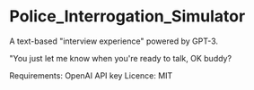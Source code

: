 # Police_Interrogation_Simulator
A text-based "interview experience" powered by GPT-3.

"You just let me know when you're ready to talk, OK buddy?


Requirements: OpenAI API key
Licence: MIT
